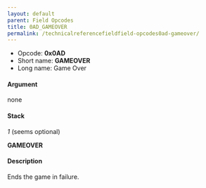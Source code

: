 ```yaml
---
layout: default
parent: Field Opcodes
title: 0AD_GAMEOVER
permalink: /technicalreferencefieldfield-opcodes0ad-gameover/
---
```


-   Opcode: **0x0AD**
-   Short name: **GAMEOVER**
-   Long name: Game Over

#### Argument

none

#### Stack

  
*1* (seems optional)

**GAMEOVER**

#### Description

Ends the game in failure.
